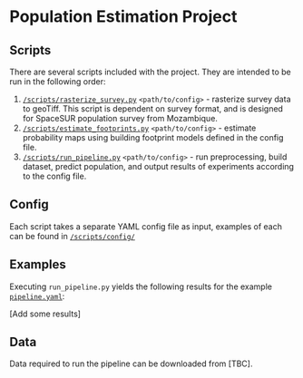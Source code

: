 # Population Estimation Project

## Scripts
There are several scripts included with the project. They are intended to be run in the following order:
1. [`/scripts/rasterize_survey.py`](./scripts/rasterize_survey.py) `<path/to/config>` - rasterize survey data to geoTiff. This script is dependent on survey format, and is designed for SpaceSUR population survey from Mozambique.
2. [`/scripts/estimate_footprints.py`](./scripts/rasterize_survey.py) `<path/to/config>` - estimate probability maps using building footprint models defined in the config file.
3. [`/scripts/run_pipeline.py`](./scripts/rasterize_survey.py) `<path/to/config>` - run preprocessing, build dataset, predict population, and output results of experiments according to the config file.

## Config
Each script takes a separate YAML config file as input, examples of each can be found in [`/scripts/config/`](./scripts/config/)

## Examples
Executing `run_pipeline.py` yields the following results for the example [`pipeline.yaml`](/scripts/pipeline.yaml):

[Add some results]

## Data
Data required to run the pipeline can be downloaded from [TBC].